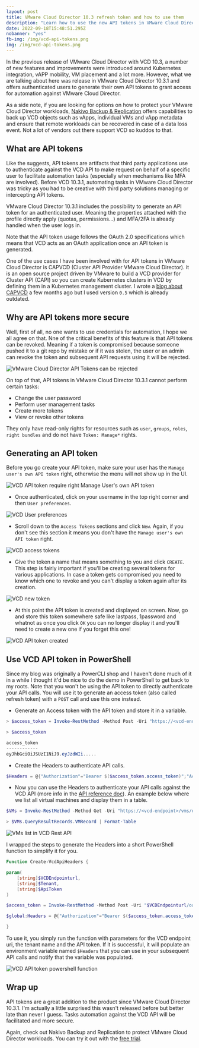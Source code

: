 ```yaml
---
layout: post
title: VMware Cloud Director 10.3 refresh token and how to use them
description: "Learn how to use the new API tokens in VMware Cloud Director 10.3.1"
date: 2022-09-18T15:48:51.295Z
nobanner: "yes"
fb-img: /img/vcd-api-tokens.png
img: /img/vcd-api-tokens.png
---
```

In the previous release of VMware Cloud Director with VCD 10.3, a number of new features and improvements were introduced around Kubernetes integration, vAPP mobility, VM placement and a lot more. However, what we are talking about here was release in VMware Cloud Director 10.3.1 and offers authenticated users to generate their own API tokens to grant access for automation against VMware Cloud Director.

As a side note, if you are looking for options on how to protect your VMware Cloud Director workloads, [Nakivo Backup & Replication](https://www.nakivo.com/vmware-cloud-director-backup/) offers capabilities to back up VCD objects such as vApps, individual VMs and vApp metadata and ensure that remote workloads can be recovered in case of a data loss event. Not a lot of vendors out there support VCD so kuddos to that.

## What are API tokens

Like the suggests, API tokens are artifacts that third party applications use to authenticate against the VCD API to make request on behalf of a specific user to facilitate automation tasks (especially when mechanisms like MFA are involved). Before VCD 10.3.1, automating tasks in VMware Cloud Director was tricky as you had to be creative with third party solutions managing or intercepting API tokens.

VMware Cloud Director 10.3.1 includes the possibility to generate an API token for an authenticated user. Meaning the properties attached with the profile directly apply (quotas, permissions...) and MFA/2FA is already handled when the user logs in.

Note that the API token usage follows the OAuth 2.0 specifications which means that VCD acts as an OAuth application once an API token is generated.

One of the use cases I have been involved with for API tokens in VMware Cloud Director is CAPVCD (Cluster API Provider VMware Cloud Director). it is an open source project driven by VMware to build a VCD provider for Cluster API (CAPI) so you can create Kubernetes clusters in VCD by defining them in a Kubernetes management cluster. I wrote a [blog about CAPVCD](https://www.vxav.fr/2022-05-15-cluster-api-with-vmware-cloud-director-10.3-(capvcd),-nsx-t-and-alb/) a few months ago but I used version `0.5` which is already outdated.

## Why are API tokens more secure

Well, first of all, no one wants to use credentials for automation, I hope we all agree on that. Nne of the critical benefits of this feature is that API tokens can be revoked. Meaning if a token is compromised because someone pushed it to a git repo by mistake or if it was stolen, the user or an admin can revoke the token and subsequent API requests using it will be rejected.

![VMware Cloud Director API Tokens can be rejected](/img/2022-09-17-11-56-06.png)

On top of that, API tokens in VMware Cloud Director 10.3.1 cannot perform certain tasks:

* Change the user password
* Perform user management tasks
* Create more tokens
* View or revoke other tokens

They only have read-only rights for resources such as `user`, `groups`, `roles`, `right bundles` and do not have `Token: Manage*` rights.

## Generating an API token

Before you go create your API token, make sure your user has the `Manage user's own API token` right, otherwise the menu will not show up in the UI.

![VCD API token require right Manage User's own API token](/img/2022-09-17-11-59-25.png)

* Once authenticated, click on your username in the top right corner and then `User preferences`.

![VCD User preferences](/img/2022-09-17-12-00-49.png)

* Scroll down to the `Access Tokens` sections and click `New`. Again, if you don't see this section it means you don't have the `Manage user's own API token` right.

![VCD access tokens](/img/2022-09-17-12-02-07.png)

* Give the token a name that means something to you and click `CREATE`. This step is fairly important if you'll be creating several tokens for various applications. In case a token gets compromised you need to know which one to revoke and you can't display a token again after its creation.

![VCD new token](/img/2022-09-17-12-04-07.png)

* At this point the API token is created and displayed on screen. Now, go and store this token somewhere safe like lastpass, 1password and whatnot as once you click `OK` you can no longer display it and you'll need to create a new one if you forget this one!

![VCD API token created](/img/2022-09-17-12-13-19.png)

## Use VCD API token in PowerShell

Since my blog was originally a PowerCLI shop and I haven't done much of it in a while I thought it'd be nice to do the demo in PowerShell to get back to my roots. Note that you won't be using the API token to directly authenticate your API calls. You will use it to generate an access token (also called refresh token) with a `POST` call and use this one instead.

* Generate an Access token with the API token and store it in a variable.

``` powershell
> $access_token = Invoke-RestMethod -Method Post -Uri "https://<vcd-endpoint>/oauth/tenant/<tenant-name>/token" -Body @{"grant_type"="refresh_token";"refresh_token"="ZYbx7CFLNieHtrsx4WRxKAnROjwH5CwK"} -Headers @{"Accept"="application/json";"Content-Type"="application/x-www-form-urlencoded";"Content-Length"=71}

> $access_token

access_token
------------
eyJhbGciOiJSUzI1NiJ9.eyJzdWIi.....
```

* Create the Headers to authenticate API calls.

``` Powershell
$Headers = @{"Authorization"="Bearer $($access_token.access_token)";"Accept"="application/*+xml;version=36.1"}
```

* Now you can use the Headers to authenticate your API calls against the VCD API (more info in the [API reference doc](https://developer.vmware.com/apis/1260/vmware-cloud-director)). An example below where we list all virtual machines and display them in a table.

``` Powershell
$VMs = Invoke-RestMethod -Method Get -Uri "https://<vcd-endpoint>/vms/query" -Headers $Headers

> $VMs.QueryResultRecords.VMRecord | Format-Table
```

![VMs list in VCD Rest API](/img/2022-09-18-17-06-30.png)

I wrapped the steps to generate the Headers into a short PowerShell function to simplify it for you.

``` Powershell
Function Create-VcdApiHeaders {

param(
    [string]$VCDEndpointurl,
    [string]$Tenant,
    [string]$ApiToken
)

$access_token = Invoke-RestMethod -Method Post -Uri "$VCDEndpointurl/oauth/tenant/$Tenant/token" -Body @{"grant_type"="refresh_token";"refresh_token"=$ApiToken} -Headers @{"Accept"="application/json";"Content-Type"="application/x-www-form-urlencoded";"Content-Length"=71}

$global:Headers = @{"Authorization"="Bearer $($access_token.access_token)";"Accept"="application/*+xml;version=36.1"}

}
```

To use it, you simply run the function with parameters for the VCD endpoint uri, the tenant name and the API token. If it is successful, it will populate an environment variable named `$Headers` that you can use in your subsequent API calls and notify that the variable was populated.

![VCD API token powershell function](/img/2022-09-18-17-25-23.png)

## Wrap up

API tokens are a great addition to the product since VMware Cloud Director 10.3.1. I'm actually a little surprised this wasn't released before but better late than never I guess. Tasks automation against the VCD API will be facilitated and more secure.

Again, check out Nakivo Backup and Replication to protect VMware Cloud Director workloads. You can try it out with the [free trial](https://www.nakivo.com/resources/download/trial-download/).
